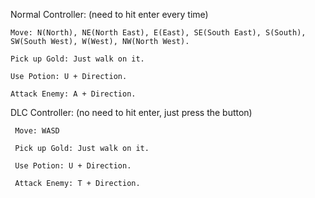 Normal Controller: (need to hit enter every time)

    Move: N(North), NE(North East), E(East), SE(South East), S(South), SW(South West), W(West), NW(North West).
  
    Pick up Gold: Just walk on it.
  
    Use Potion: U + Direction.
  
    Attack Enemy: A + Direction.
  
DLC Controller: (no need to hit enter, just press the button)

     Move: WASD
  
     Pick up Gold: Just walk on it.
  
     Use Potion: U + Direction.
  
     Attack Enemy: T + Direction.
  
